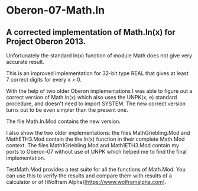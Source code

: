 # Oberon-07-Math.ln
## A corrected implementation of Math.ln(x) for Project Oberon 2013.

Unfortunately the standard ln(x) function of module Math does not give very accurate result.

This is an improved implementation for 32-bit type REAL that gives at least 7 correct digits for every x > 0.

With the help of two older Oberon implementations I was able to figure out a correct version of Math.ln(x) which also uses the UNPK(x, e) standard procedure, and doesn't need to import SYSTEM. The new correct version turns out to be even simpler than the present one.

The file Math.ln.Mod contains the new version. 

I also show the two older implementations: the files MathGriebling.Mod  and MathETH3.Mod contain the the ln(x) function in their complete Math.Mod context. The files Math1Griebling.Mod and Math1ETH3.Mod contain my ports to Oberon-07 without use of UNPK which helped me to find the final implementation.

TestMath.Mod provides a test suite for all the functions of Math.Mod. You can use this to verify the results and compare them with results of a calculator or of (Wolfram Alpha)[https://www.wolframalpha.com].
